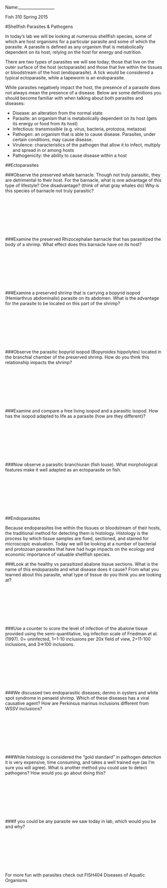 Name:__________________

Fish 310 Spring 2015

#Shellfish Parasites & Pathogens

In today’s lab we will be looking at numerous shellfish species, some of which are host organisms for a particular parasite and some of which the parasite. A parasite is defined as any organism that is metabolically dependent on its host; relying on the host for energy and nutrition.

There are two types of parasites we will see today; those that live on the outer surface of the host (ectoparasite) and those that live within the tissues or bloodstream of the host (endoparasite). A tick would be considered a typical ectoparasite, while a tapeworm is an endoparasite.

While parasites negatively impact the host, the presence of a parasite does not always mean the presence of a disease. Below are some definitions you should become familiar with when talking about both parasites and diseases:

- Disease: an alteration from the normal state
- Parasite: an organism that is metabolically dependent on its host (gets its energy or food from its host) 
- Infectious: transmissible (e.g. virus, bacteria, protozoa, metazoa)
- Pathogen: an organism that is able to cause disease. Parasites, under certain conditions, may cause disease.
- Virulence: characteristics of the pathogen that allow it to infect, multiply and spread in or among hosts
- Pathogenicity: the ability to cause disease within a host 

 
##Ectoparasites

###Observe the preserved whale barnacle. Though not truly parasitic, they are detrimental to their host. For the barnacle, what is one advantage of this type of lifestyle? One disadvantage? (think of what gray whales do) Why is this species of barnacle not truly parasitic?
&nbsp;

&nbsp;

&nbsp;

&nbsp;

&nbsp;

###Examine the preserved Rhizocephalan barnacle that has parasitized the body of a shrimp. What effect does this barnacle have on its host?
&nbsp;

&nbsp;

&nbsp;

&nbsp;

&nbsp;
  
###Examine a preserved shrimp that is carrying a bopyrid isopod (Hemiarthrus abdominalis) parasite on its abdomen. What is the advantage for the parasite to be located on this part of the shrimp? 
&nbsp;

&nbsp;

&nbsp;

&nbsp;

&nbsp;

###Observe the parasitic bopyrid isopod (Bopyroides hippolytes) located in the branchial chamber of the preserved shrimp. How do you think this relationship impacts the shrimp?
&nbsp;

&nbsp;

&nbsp;

&nbsp;

&nbsp;

###Examine and compare a free living isopod and a parasitic isopod. How has the isopod adapted to life as a parasite (how are they different)?
&nbsp;

&nbsp;

&nbsp;

&nbsp;

&nbsp;

###Now observe a parasitic branchiuran (fish louse). What morphological features make it well adapted as an ectoparasite on fish.
&nbsp;

&nbsp;

&nbsp;

&nbsp;

&nbsp;

##Endoparasites

Because endoparasites live within the tissues or bloodstream of their hosts, the traditional method for detecting them is histology. Histology is the process by which tissue samples are fixed, sectioned, and stained for microscopic evaluation. Today we will be looking at a number of bacterial and protozoan parasites that have had huge impacts on the ecology and economic importance of valuable shellfish species.  

###Look at the healthy vs parasitized abalone tissue sections. What is the name of this endoparasite and what disease does it cause? From what you learned about this parasite, what type of tissue do you think you are looking at?
&nbsp;

&nbsp;

&nbsp;

&nbsp;

&nbsp;

###Use a counter to score the level of infection of the abalone tissue provided using the semi-quantitative, log infection scale of Friedman et al. (1997). 0= uninfected, 1=1-10 inclusions per 20x field of view, 2=11-100 inclusions, and 3=>100 inclusions.
&nbsp;

&nbsp;

&nbsp;

&nbsp;

&nbsp;

###We discussed two endoparasitic diseases; dermo in oysters and white spot syndrome in penaeid shrimp. Which of these diseases has a viral causative agent? How are Perkinsus marinus inclusions different from WSSV inclusions?
&nbsp;

&nbsp;

&nbsp;

&nbsp;

&nbsp;

###While histology is considered the “gold standard” in pathogen detection it is very expensive, time consuming, and takes a well trained eye (as I’m sure you will agree). What is another method you could use to detect pathogens? How would you go about doing this?
&nbsp;

&nbsp;

&nbsp;

&nbsp;

&nbsp;

###If you could be any parasite we saw today in lab, which would you be and why?
&nbsp;

&nbsp;

&nbsp;

&nbsp;

&nbsp;


For more fun with parasites check out FISH404 Diseases of Aquatic Organisms


